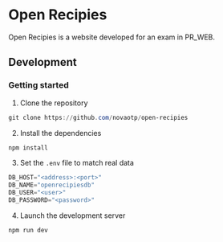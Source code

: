 # Open Recipies

Open Recipies is a website developed for an exam in PR_WEB.

## Development

### Getting started

1. Clone the repository

  ```ps1
  git clone https://github.com/novaotp/open-recipies
  ```

2. Install the dependencies

  ```ps1
  npm install
  ```

3. Set the `.env` file to match real data

  ```ps1
  DB_HOST="<address>:<port>"
  DB_NAME="openrecipiesdb"
  DB_USER="<user>"
  DB_PASSWORD="<password>"
  ```

4. Launch the development server

  ```ps1
  npm run dev
  ```

